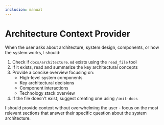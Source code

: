 ```yaml
---
inclusion: manual
---
```

# Architecture Context Provider

When the user asks about architecture, system design, components, or how the system works, I should:

1. Check if `docs/architecture.md` exists using the `read_file` tool
2. If it exists, read and summarize the key architectural concepts
3. Provide a concise overview focusing on:
   - High-level system components
   - Key architectural decisions
   - Component interactions
   - Technology stack overview
4. If the file doesn't exist, suggest creating one using `/init-docs`

I should provide context without overwhelming the user - focus on the most relevant sections that answer their specific question about the system architecture.
